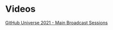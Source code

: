 # Videos

[GitHub Universe 2021 - Main Broadcast Sessions](https://www.youtube.com/playlist?list=PL0lo9MOBetEFwWAsfaW3BZ9-NV_C_cdw3)